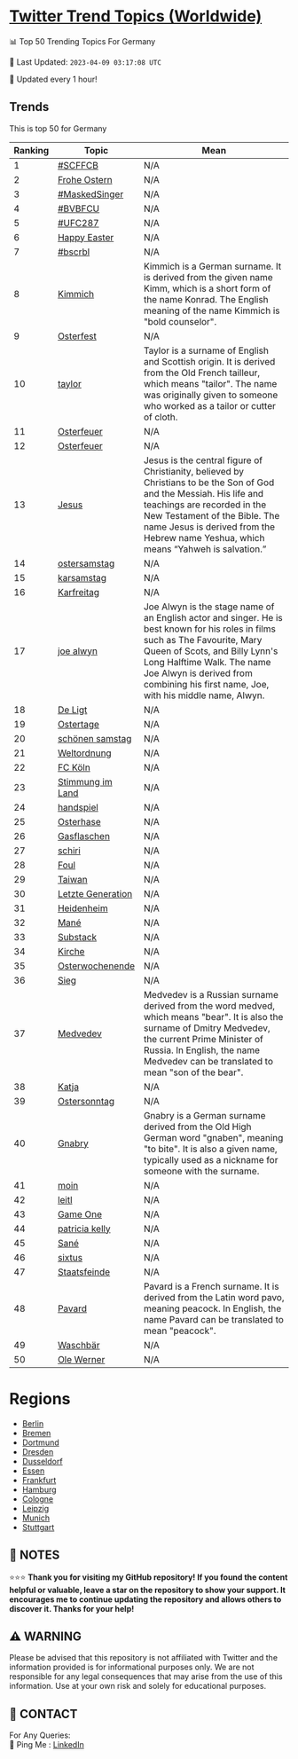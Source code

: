 [Twitter Trend Topics (Worldwide)](https://github.com/ErcinDedeoglu/Twitter-Trend-Topics)
==========


📊 Top 50 Trending Topics For Germany

📆 Last Updated: `2023-04-09 03:17:08 UTC`

🔧 Updated every 1 hour!


## Trends

This is top 50 for Germany

| Ranking | Topic | Mean |
| ------- | ------------ | ------------ |
| 1 | [#SCFFCB](http://twitter.com/search?q=%23SCFFCB) | N/A |
| 2 | [Frohe Ostern](http://twitter.com/search?q=Frohe+Ostern) | N/A |
| 3 | [#MaskedSinger](http://twitter.com/search?q=%23MaskedSinger) | N/A |
| 4 | [#BVBFCU](http://twitter.com/search?q=%23BVBFCU) | N/A |
| 5 | [#UFC287](http://twitter.com/search?q=%23UFC287) | N/A |
| 6 | [Happy Easter](http://twitter.com/search?q=Happy+Easter) | N/A |
| 7 | [#bscrbl](http://twitter.com/search?q=%23bscrbl) | N/A |
| 8 | [Kimmich](http://twitter.com/search?q=Kimmich) | Kimmich is a German surname. It is derived from the given name Kimm, which is a short form of the name Konrad. The English meaning of the name Kimmich is "bold counselor". |
| 9 | [Osterfest](http://twitter.com/search?q=Osterfest) | N/A |
| 10 | [taylor](http://twitter.com/search?q=taylor) | Taylor is a surname of English and Scottish origin. It is derived from the Old French tailleur, which means "tailor". The name was originally given to someone who worked as a tailor or cutter of cloth. |
| 11 | [Osterfeuer](http://twitter.com/search?q=Osterfeuer) | N/A |
| 12 | [Osterfeuer](http://twitter.com/search?q=Osterfeuer) | N/A |
| 13 | [Jesus](http://twitter.com/search?q=Jesus) | Jesus is the central figure of Christianity, believed by Christians to be the Son of God and the Messiah. His life and teachings are recorded in the New Testament of the Bible. The name Jesus is derived from the Hebrew name Yeshua, which means “Yahweh is salvation.” |
| 14 | [ostersamstag](http://twitter.com/search?q=ostersamstag) | N/A |
| 15 | [karsamstag](http://twitter.com/search?q=karsamstag) | N/A |
| 16 | [Karfreitag](http://twitter.com/search?q=Karfreitag) | N/A |
| 17 | [joe alwyn](http://twitter.com/search?q=joe+alwyn) | Joe Alwyn is the stage name of an English actor and singer. He is best known for his roles in films such as The Favourite, Mary Queen of Scots, and Billy Lynn's Long Halftime Walk. The name Joe Alwyn is derived from combining his first name, Joe, with his middle name, Alwyn. |
| 18 | [De Ligt](http://twitter.com/search?q=De+Ligt) | N/A |
| 19 | [Ostertage](http://twitter.com/search?q=Ostertage) | N/A |
| 20 | [schönen samstag](http://twitter.com/search?q=sch%c3%b6nen+samstag) | N/A |
| 21 | [Weltordnung](http://twitter.com/search?q=Weltordnung) | N/A |
| 22 | [FC Köln](http://twitter.com/search?q=FC+K%c3%b6ln) | N/A |
| 23 | [Stimmung im Land](http://twitter.com/search?q=Stimmung+im+Land) | N/A |
| 24 | [handspiel](http://twitter.com/search?q=handspiel) | N/A |
| 25 | [Osterhase](http://twitter.com/search?q=Osterhase) | N/A |
| 26 | [Gasflaschen](http://twitter.com/search?q=Gasflaschen) | N/A |
| 27 | [schiri](http://twitter.com/search?q=schiri) | N/A |
| 28 | [Foul](http://twitter.com/search?q=Foul) | N/A |
| 29 | [Taiwan](http://twitter.com/search?q=Taiwan) | N/A |
| 30 | [Letzte Generation](http://twitter.com/search?q=Letzte+Generation) | N/A |
| 31 | [Heidenheim](http://twitter.com/search?q=Heidenheim) | N/A |
| 32 | [Mané](http://twitter.com/search?q=Man%c3%a9) | N/A |
| 33 | [Substack](http://twitter.com/search?q=Substack) | N/A |
| 34 | [Kirche](http://twitter.com/search?q=Kirche) | N/A |
| 35 | [Osterwochenende](http://twitter.com/search?q=Osterwochenende) | N/A |
| 36 | [Sieg](http://twitter.com/search?q=Sieg) | N/A |
| 37 | [Medvedev](http://twitter.com/search?q=Medvedev) | Medvedev is a Russian surname derived from the word medved, which means "bear". It is also the surname of Dmitry Medvedev, the current Prime Minister of Russia. In English, the name Medvedev can be translated to mean "son of the bear". |
| 38 | [Katja](http://twitter.com/search?q=Katja) | N/A |
| 39 | [Ostersonntag](http://twitter.com/search?q=Ostersonntag) | N/A |
| 40 | [Gnabry](http://twitter.com/search?q=Gnabry) | Gnabry is a German surname derived from the Old High German word "gnaben", meaning "to bite". It is also a given name, typically used as a nickname for someone with the surname. |
| 41 | [moin](http://twitter.com/search?q=moin) | N/A |
| 42 | [leitl](http://twitter.com/search?q=leitl) | N/A |
| 43 | [Game One](http://twitter.com/search?q=Game+One) | N/A |
| 44 | [patricia kelly](http://twitter.com/search?q=patricia+kelly) | N/A |
| 45 | [Sané](http://twitter.com/search?q=San%c3%a9) | N/A |
| 46 | [sixtus](http://twitter.com/search?q=sixtus) | N/A |
| 47 | [Staatsfeinde](http://twitter.com/search?q=Staatsfeinde) | N/A |
| 48 | [Pavard](http://twitter.com/search?q=Pavard) | Pavard is a French surname. It is derived from the Latin word pavo, meaning peacock. In English, the name Pavard can be translated to mean "peacock". |
| 49 | [Waschbär](http://twitter.com/search?q=Waschb%c3%a4r) | N/A |
| 50 | [Ole Werner](http://twitter.com/search?q=Ole+Werner) | N/A |



# Regions

* [Berlin](</Germany/Berlin.md>)
* [Bremen](</Germany/Bremen.md>)
* [Dortmund](</Germany/Dortmund.md>)
* [Dresden](</Germany/Dresden.md>)
* [Dusseldorf](</Germany/Dusseldorf.md>)
* [Essen](</Germany/Essen.md>)
* [Frankfurt](</Germany/Frankfurt.md>)
* [Hamburg](</Germany/Hamburg.md>)
* [Cologne](</Germany/Cologne.md>)
* [Leipzig](</Germany/Leipzig.md>)
* [Munich](</Germany/Munich.md>)
* [Stuttgart](</Germany/Stuttgart.md>)



## 📝 NOTES

⭐⭐⭐ **Thank you for visiting my GitHub repository! If you found the content helpful or valuable, leave a star on the repository to show your support. It encourages me to continue updating the repository and allows others to discover it. Thanks for your help!**


## ⚠️ WARNING

Please be advised that this repository is not affiliated with Twitter and the information provided is for informational purposes only. We are not responsible for any legal consequences that may arise from the use of this information. Use at your own risk and solely for educational purposes.


## 📨 CONTACT

 For Any Queries:  
            🏓 Ping Me : [LinkedIn](https://www.linkedin.com/in/ercindedeoglu/)
